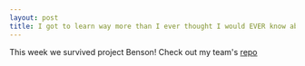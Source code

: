 ```yaml
---
layout: post
title: I got to learn way more than I ever thought I would EVER know about the MTA turnstile data!
---
```


This week we survived project Benson! Check out my team's <a href="https://github.com/monitarb/MTA-Traffic-Analysis ">repo</a>